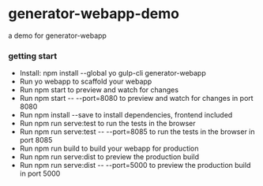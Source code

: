 # generator-webapp-demo
a demo for generator-webapp
### getting start
* Install: npm install --global yo gulp-cli generator-webapp
* Run yo webapp to scaffold your webapp
* Run npm start to preview and watch for changes
* Run npm start -- --port=8080 to preview and watch for changes in port 8080
* Run npm install --save <package> to install dependencies, frontend included
* Run npm run serve:test to run the tests in the browser
* Run npm run serve:test -- --port=8085 to run the tests in the browser in port 8085
* Run npm run build to build your webapp for production
* Run npm run serve:dist to preview the production build
* Run npm run serve:dist -- --port=5000 to preview the production build in port 5000
